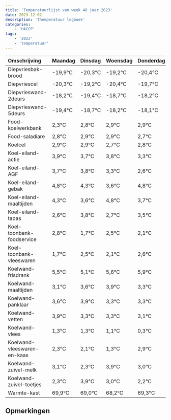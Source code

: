 ```yaml
---
title: 'Temperatuurlijst van week 48 jaar 2023'
date: 2023-12-02
description: 'Themperatuur logboek'
categories:
    - 'HACCP'
tags:
    - '2023'
    - 'temperatuur'
---
```

|Omschrijving|Maandag|Dinsdag|Woensdag|Donderdag|Vrijdag|Zaterdag|Zondag|
|:---|:---|:---|:---|:---|:---|:---|:---|
|Diepvriesbak-brood|-19,9°C|-20,3°C|-19,2°C|-20,4°C|-19,7°C|-19,2°C| |
|Diepvriescel|-20,3°C|-19,2°C|-20,4°C|-19,7°C|-19,2°C|-19,1°C| |
|Diepvrieswand-2deurs|-18,2°C|-19,4°C|-18,7°C|-18,2°C|-18,1°C|-18,1°C| |
|Diepvrieswand-5deurs|-19,4°C|-18,7°C|-18,2°C|-18,1°C|-18,1°C|-18,3°C| |
|Food-koelwerkbank|2,3°C|2,8°C|2,9°C|2,9°C|2,7°C|2,8°C| |
|Food-saladiare|2,8°C|2,9°C|2,9°C|2,7°C|2,8°C|2,3°C| |
|Koelcel|2,9°C|2,9°C|2,7°C|2,8°C|2,3°C|1,6°C| |
|Koel-eiland-actie|3,9°C|3,7°C|3,8°C|3,3°C|2,6°C|3,8°C| |
|Koel-eiland-AGF|3,7°C|3,8°C|3,3°C|2,6°C|3,8°C|2,7°C| |
|Koel-eiland-gebak|4,8°C|4,3°C|3,6°C|4,8°C|3,7°C|4,5°C| |
|Koel-eiland-maaltijden|4,3°C|3,6°C|4,8°C|3,7°C|4,5°C|4,1°C| |
|Koel-eiland-tapas|2,6°C|3,8°C|2,7°C|3,5°C|3,1°C|3,6°C| |
|Koel-toonbank-foodservice|2,8°C|1,7°C|2,5°C|2,1°C|2,6°C|2,9°C| |
|Koel-toonbank-vleeswaren|1,7°C|2,5°C|2,1°C|2,6°C|2,9°C|2,3°C| |
|Koelwand-frisdrank|5,5°C|5,1°C|5,6°C|5,9°C|5,3°C|5,3°C| |
|Koelwand-maaltijden|3,1°C|3,6°C|3,9°C|3,3°C|3,3°C|3,1°C| |
|Koelwand-panklaar|3,6°C|3,9°C|3,3°C|3,3°C|3,1°C|2,3°C| |
|Koelwand-vetten|3,9°C|3,3°C|3,3°C|3,1°C|2,3°C|3,9°C| |
|Koelwand-vlees|1,3°C|1,3°C|1,1°C|0,3°C|1,9°C|1,0°C| |
|Koelwand-vleeswaren-en-kaas|2,3°C|2,1°C|1,3°C|2,9°C|2,0°C|1,2°C| |
|Koelwand-zuivel-melk|3,1°C|2,3°C|3,9°C|3,0°C|2,2°C|3,3°C| |
|Koelwand-zuivel-toetjes|2,3°C|3,9°C|3,0°C|2,2°C|3,3°C|2,2°C| |
|Warmte-kast|69,9°C|69,0°C|68,2°C|69,3°C|68,2°C|69,2°C| |

## Opmerkingen


